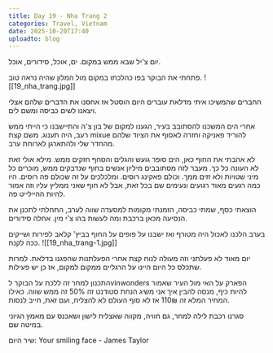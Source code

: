 ```yaml
---
title: Day 19 - Nha Trang 2
categories: Travel, Vietnam
date: 2025-10-20T17:40
uploadto: blog
---
```

יום צ'יל שבא ממש במקום. ים, אוכל, סידורים, אוכל.

פתחתי את הבוקר בפו כהלכתו במקום מול המלון שהיה נראה טוב.
![[19_nha_trang.jpg]]

החברים שהמשיכו איתי מדלאת עוברים היום הוסטל אז אחסנו את הדברים שלהם אצלי ויצאנו לשים כביסה ומשם לים.

אחרי הים המשכנו להסתובב בעיר, הגענו למקום של בון צ'ה והתיישבנו כי הייתי ממש רעב, היה תענוג. משם קצת mixue להוריד פאניקה וחזרה לאסוף את הציוד שלהם מהחדר שלי ולהתארגן לארוחת ערב.

לא אהבתי את החוף כאן, הים סופר גועש והגלים והסחף חזקים ממש. מילא אולי זאת לא העונה כל כך. מעבר לזה מסתובבים מיליון אנשים בחוף שנדבקים ממש, מוכרים כל מיני שטויות ולא זזים ממך. וכולם פאקינג רוסים. ומלכלכים על זה שכולם פה רוסים. היו כמה רגעים מאוד רגועים ונעימים שם בכל זאת, אבל לא חוף שאני ממליץ עליו וזה אמור להיות ההיילייט פה.

הוצאתי כסף, שמתי כביסה, הזמנתי מקומות למסעדה שווה לערב, התחלתי לתכנן את הנסיעה מכאן ברכבת ומה לעשות בהו צ'י מין. אחלה סידורים.

בערב הלכנו לאכול היה מטורף ואז ישבנו על פופים על החוף בביץ' קלאב לפירות ושייקים ככה לקנח.
![[19_nha_trang-1.jpg]]

יום מאוד לא פעלתני וזה מעולה לנוח קצת אחרי הפעלתנות שהפגנו בדלאת. למרות שתכלס כל היום היינו על הרגליים ממקום למקום, אז כן יש פעילות.

התכנון למחר זה ללכת על הבוקר לvinwonders הפארק על האי מול העיר שאמור להיות כיף, מנסה להבין איך אני משיג הנחת סטודנט זה 50% זה ממש שווה. כאילו המחיר המלא זה 110₪ אז לא סוף העולם לא להצליח, ועם זאת, חייב לנסות.

סגרנו רכבת לילה למחר, גם חוויה, מקווה שאצליח לישון ושאכנס עם מאמץ הגיוני במיטה שם.

שיר היום:
Your smiling face - James Taylor